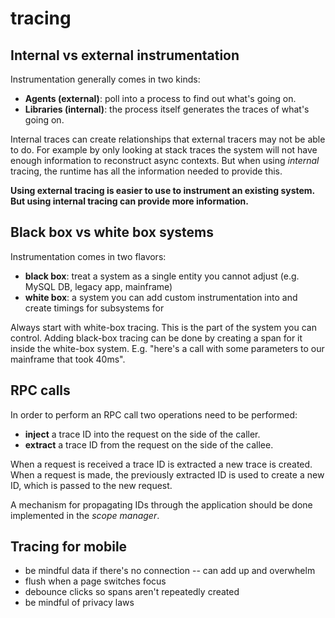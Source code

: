 # tracing

## Internal vs external instrumentation

Instrumentation generally comes in two kinds:

- __Agents (external)__: poll into a process to find out what's going on.
- __Libraries (internal)__: the process itself generates the traces of what's
  going on.

Internal traces can create relationships that external tracers may not be
able to do. For example by only looking at stack traces the system will not
have enough information to reconstruct async contexts. But when using
*internal* tracing, the runtime has all the information needed to provide
this.

__Using external tracing is easier to use to instrument an existing system. But
using internal tracing can provide more information.__

## Black box vs white box systems

Instrumentation comes in two flavors:

- __black box__: treat a system as a single entity you cannot adjust (e.g.
                MySQL DB, legacy app, mainframe)
- __white box__: a system you can add custom instrumentation into and create
                timings for subsystems for

Always start with white-box tracing. This is the part of the system you can
control. Adding black-box tracing can be done by creating a span for it
inside the white-box system. E.g. "here's a call with some parameters to our
mainframe that took 40ms".

## RPC calls

In order to perform an RPC call two operations need to be performed:

- __inject__ a trace ID into the request on the side of the caller.
- __extract__ a trace ID from the request on the side of the callee.

When a request is received a trace ID is extracted a new trace is created.
When a request is made, the previously extracted ID is used to create a new
ID, which is passed to the new request.

A mechanism for propagating IDs through the application should be done
implemented in the _scope manager_.

## Tracing for mobile

- be mindful data if there's no connection -- can add up and overwhelm
- flush when a page switches focus
- debounce clicks so spans aren't repeatedly created
- be mindful of privacy laws
